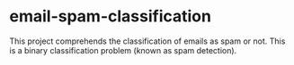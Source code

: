 # email-spam-classification
This project comprehends the classification of emails as spam or not. This is a binary classification problem (known as spam detection).
